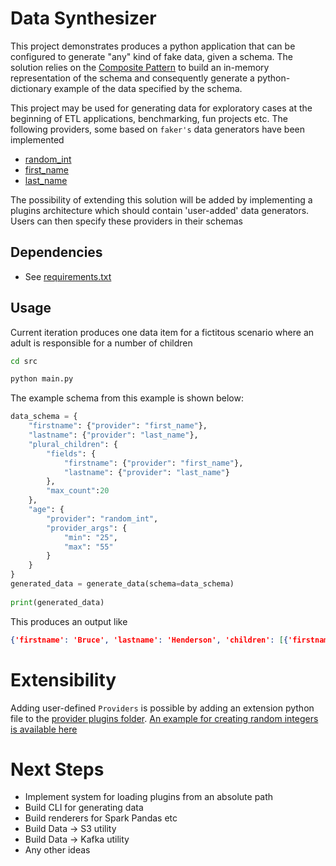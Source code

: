 # Data Synthesizer

This project demonstrates produces a python application that can be configured to generate "any" kind of fake data, given a schema. The solution relies on the [Composite Pattern](https://refactoring.guru/design-patterns/composite) to build an in-memory representation of the schema and consequently generate a python-dictionary example of the data specified by the schema.

This project may be used for generating data for exploratory cases at the beginning of ETL applications, benchmarking, fun projects etc.
The following providers, some based on `faker's` data generators have been implemented
* [random_int](./src/data_generator/primitives/providers/random_int.py)
* [first_name](./src/data_generator/primitives/providers/simple_text.py)
* [last_name](./src/data_generator/primitives/providers/simple_text.py)

The possibility of extending this solution will be added by implementing a plugins architecture which should contain 'user-added' data generators. Users can then specify these providers in their schemas

## Dependencies
* See [requirements.txt](./requirements.txt)

## Usage
Current iteration produces one data item for a fictitous scenario where an adult is responsible for a number of children

```sh
cd src

python main.py

```

The example schema from this example is shown below:

```python
data_schema = {
    "firstname": {"provider": "first_name"},
    "lastname": {"provider": "last_name"},
    "plural_children": {
        "fields": {
            "firstname": {"provider": "first_name"},
            "lastname": {"provider": "last_name"}
        },
        "max_count":20
    },
    "age": {
        "provider": "random_int",
        "provider_args": {
            "min": "25",
            "max": "55"
        }     
    }
}
generated_data = generate_data(schema=data_schema)
    
print(generated_data)

```

This produces an output like

```json
{'firstname': 'Bruce', 'lastname': 'Henderson', 'children': [{'firstname': 'George', 'lastname': 'Clayton'}, {'firstname': 'Brianna', 'lastname': 'Mosley'}, {'firstname': 'Jason', 'lastname': 'Armstrong'}, {'firstname': 'David', 'lastname': 'Mckee'}, {'firstname': 'Monica', 'lastname': 'Harper'}, {'firstname': 'Ann', 'lastname': 'Osborn'}, {'firstname': 'Ryan', 'lastname': 'Case'}, {'firstname': 'Joseph', 'lastname': 'Levine'}, {'firstname': 'Laura', 'lastname': 'Hernandez'}], 'age': 37}

```

# Extensibility
Adding user-defined `Providers` is possible by adding an extension python file to the [provider plugins folder](/src/data_generator/provider_plugins/). [An example for creating random integers is available here](/src/data_generator/provider_plugins/random_int.py)

# Next Steps
* Implement system for loading plugins from an absolute path
* Build CLI for generating data
* Build renderers for Spark Pandas etc
* Build Data -> S3 utility
* Build Data -> Kafka utility
* Any other ideas